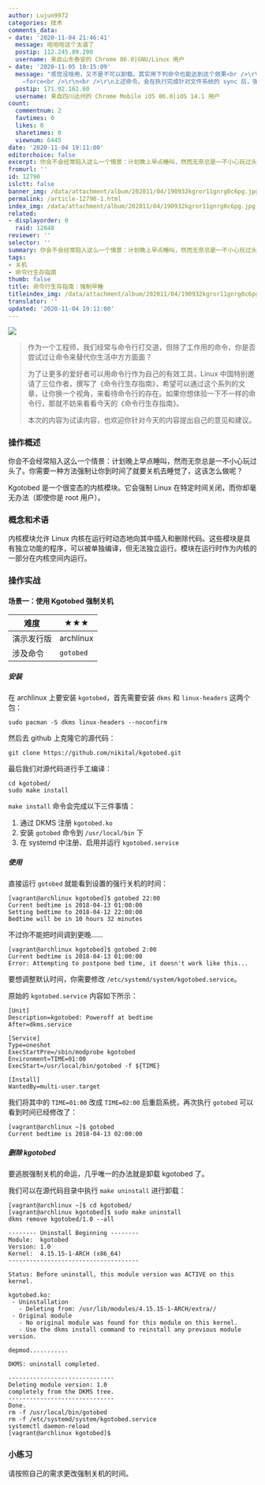 ```yaml
---
author: Lujun9972
categories: 技术
comments_data:
- date: '2020-11-04 21:46:41'
  message: 哈哈哈这个太谐了
  postip: 112.245.89.200
  username: 来自山东泰安的 Chrome 86.0|GNU/Linux 用户
- date: '2020-11-05 10:15:09'
  message: "感觉没啥用，又不是不可以卸载。其实用下列命令也能达到这个效果<br />\r\n<br />\r\nsystemctl poweroff —force
    —force<br />\r\n<br />\r\n上述命令，会在执行完成针对文件系统的 sync 后，强制关机。既不会向进程发 TERM 信号，使其能保存数据，也不会等待服务结束运行。"
  postip: 171.92.162.60
  username: 来自四川达州的 Chrome Mobile iOS 86.0|iOS 14.1 用户
count:
  commentnum: 2
  favtimes: 0
  likes: 0
  sharetimes: 0
  viewnum: 6445
date: '2020-11-04 19:11:00'
editorchoice: false
excerpt: 你会不会经常陷入这么一个情景：计划晚上早点睡叫，然而无奈总是一不小心玩过头了。
fromurl: ''
id: 12790
islctt: false
banner_img: /data/attachment/album/202011/04/190932kgror11gnrg0c6pg.jpg
permalink: /article-12790-1.html
index_img: /data/attachment/album/202011/04/190932kgror11gnrg0c6pg.jpg
related:
- displayorder: 0
  raid: 12848
reviewer: ''
selector: ''
summary: 你会不会经常陷入这么一个情景：计划晚上早点睡叫，然而无奈总是一不小心玩过头了。
tags:
- 关机
- 命令行生存指南
thumb: false
title: 命令行生存指南：强制早睡
titleindex_img: /data/attachment/album/202011/04/190932kgror11gnrg0c6pg.jpg
translator: ''
updated: '2020-11-04 19:11:00'
---
```


![](/data/attachment/album/202011/04/190932kgror11gnrg0c6pg.jpg)



> 
> 作为一个工程师，我们经常与命令行打交道，但除了工作用的命令，你是否尝试过让命令来替代你生活中方方面面？
> 
> 
> 为了让更多的爱好者可以用命令行作为自己的有效工具，Linux 中国特别邀请了三位作者，撰写了《命令行生存指南》，希望可以通过这个系列的文章，让你换一个视角，来看待命令行的存在。如果你想体验一下不一样的命令行，那就不妨来看看今天的《命令行生存指南》。
> 
> 
> 本次的内容为试读内容，也欢迎你针对今天的内容提出自己的意见和建议。
> 
> 
> 


### 操作概述


你会不会经常陷入这么一个情景：计划晚上早点睡叫，然而无奈总是一不小心玩过头了。你需要一种方法强制让你到时间了就要关机去睡觉了，这该怎么做呢？


Kgotobed 是一个很变态的内核模块。它会强制 Linux 在特定时间关闭，而你却毫无办法（即使你是 root 用户）。


### 概念和术语


内核模块允许 Linux 内核在运行时动态地向其中插入和删除代码。这些模块是具有独立功能的程序，可以被单独编译，但无法独立运行。模块在运行时作为内核的一部分在内核空间内运行。


### 操作实战


#### 场景一：使用 Kgotobed 强制关机




| 难度 | ★★★ |
| --- | --- |
| 演示发行版 | archlinux |
| 涉及命令 | `gotobed` |


##### 安装


在 archlinux 上要安装 `kgotobed`，首先需要安装 `dkms` 和 `linux-headers` 这两个包：



```
sudo pacman -S dkms linux-headers --noconfirm

```

然后去 github 上克隆它的源代码：



```
git clone https://github.com/nikital/kgotobed.git

```

最后我们对源代码进行手工编译： 



```
cd kgotobed/
sudo make install

```

`make install` 命令会完成以下三件事情：


1. 通过 DKMS 注册 `kgotobed.ko`
2. 安装 `gotobed` 命令到 `/usr/local/bin` 下
3. 在 systemd 中注册、启用并运行 `kgotobed.service`


##### 使用


直接运行 `gotobed` 就能看到设置的强行关机的时间：



```
[vagrant@archlinux kgotobed]$ gotobed 22:00
Current bedtime is 2018-04-13 01:00:00
Setting bedtime to 2018-04-12 22:00:00
Bedtime will be in 10 hours 32 minutes

```

不过你不能把时间调到更晚…… 



```
[vagrant@archlinux kgotobed]$ gotobed 2:00
Current bedtime is 2018-04-13 01:00:00
Error: Attempting to postpone bed time, it doesn't work like this...

```

要想调整默认时间，你需要修改 `/etc/systemd/system/kgotobed.service`。


原始的 `kgotobed.service` 内容如下所示：



```
[Unit]
Description=kgotobed: Poweroff at bedtime
After=dkms.service

[Service]
Type=oneshot
ExecStartPre=/sbin/modprobe kgotobed
Environment=TIME=01:00
ExecStart=/usr/local/bin/gotobed -f ${TIME}

[Install]
WantedBy=multi-user.target

```

我们将其中的 `TIME=01:00` 改成 `TIME=02:00` 后重启系统，再次执行 `gotobed` 可以看到时间已经修改了：



```
[vagrant@archlinux ~]$ gotobed 
Current bedtime is 2018-04-13 02:00:00
```

##### 删除 kgotobed


要逃脱强制关机的命运，几乎唯一的办法就是卸载 kgotobed 了。


我们可以在源代码目录中执行 `make uninstall` 进行卸载：



```
[vagrant@archlinux ~]$ cd kgotobed/
[vagrant@archlinux kgotobed]$ sudo make uninstall
dkms remove kgotobed/1.0 --all

-------- Uninstall Beginning --------
Module:  kgotobed
Version: 1.0
Kernel:  4.15.15-1-ARCH (x86_64)
-------------------------------------

Status: Before uninstall, this module version was ACTIVE on this kernel.

kgotobed.ko:
 - Uninstallation
   - Deleting from: /usr/lib/modules/4.15.15-1-ARCH/extra//
 - Original module
   - No original module was found for this module on this kernel.
   - Use the dkms install command to reinstall any previous module version.

depmod...........

DKMS: uninstall completed.

------------------------------
Deleting module version: 1.0
completely from the DKMS tree.
------------------------------
Done.
rm -f /usr/local/bin/gotobed
rm -f /etc/systemd/system/kgotobed.service
systemctl daemon-reload
[vagrant@archlinux kgotobed]$ 

```

### 小练习


请按照自己的需求更改强制关机的时间。